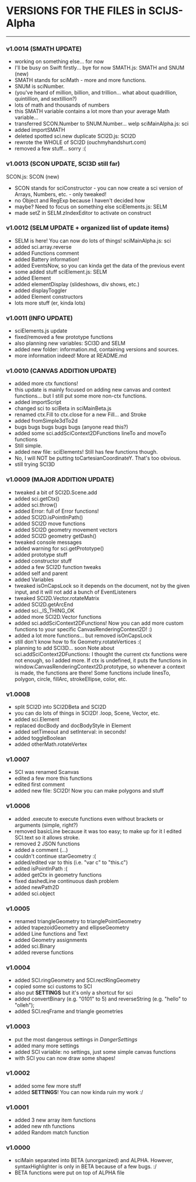 # VERSIONS FOR THE FILES in SCIJS-Alpha

---
### v1.0014 (SMATH UPDATE)
- working on something else... for now
- I'll be busy on Swift firstly... bye for now
SMATH.js: SMATH and SNUM (new)
- SMATH stands for sciMath - more and more functions.
- SNUM is sciNumber.
- (you've heard of million, billion, and trillion... what about quadrillion, quintillion, and sextillion?)
- lots of math and thousands of numbers
- this SMATH variable contains a lot more than your average Math variable...
- transferred SCON.Number to SNUM.Number... welp
sciMainAlpha.js: sci
- added importSMATH
- deleted spotted sci.new duplicate
SCI2D.js: SCI2D
- rewrote the WHOLE of SCI2D (ouchmyhandshurt.com)
- removed a few stuff... sorry :(

### v1.0013 (SCON UPDATE, SCI3D still far)
SCON.js: SCON (new)
- SCON stands for sciConstructor - you can now create a sci version of Arrays, Numbers, etc. - only tweaked!
- no Object and RegExp because I haven't decided how
- maybe? Need to focus on something else
sciElements.js: SELM
- made setZ in SELM.zIndexEditor to activate on construct

### v1.0012 (SELM UPDATE + organized list of update items)
- SELM is here! You can now do lots of things!
sciMainAlpha.js: sci
- added sci.array.reverse
- added Functions comment
- added Battery information!
- added EventsNow, so you can kinda get the data of the previous event
- some added stuff
sciElement.js: SELM
- added Element
- added elementDisplay (slideshows, div shows, etc.)
- added displayToggler
- added Element constructors
- lots more stuff (er, kinda lots)

### v1.0011 (INFO UPDATE)
- sciElements.js update
- fixed/removed a few prototype functions
- also planning new variables: SCI3D and SELM
- added new folder: information.md, containing versions and sources.
- more information indeed! More at README.md

### v1.0010 (CANVAS ADDITION UPDATE)
- added more ctx functions!
- this update is mainly focused on adding new canvas and context functions... but I still put some more non-ctx functions.
- added importScript
- changed sci to sciBeta in sciMainBeta.js
- renamed ctx.Fill to ctx.close for a new Fill... and Stroke
- added fromSimple3dTo2d
- bugs bugs bugs bugs bugs (anyone read this?)
- added some sci.addSciContext2DFunctions lineTo and moveTo functions
- Still simple.
- added new file: sciElements! Still has few functions though.
- No, I will NOT be putting toCartesianCoordinateY. That's too obvious.
- still trying SCI3D

### v1.0009 (MAJOR ADDITION UPDATE)
- tweaked a bit of SCI2D.Scene.add
- added sci.getCtx()
- added sci.throw()
- added Error: full of Error functions!
- added SCI2D.isPointInPath()
- added SCI2D move functions
- added SCI2D geometry movement vectors
- added SCI2D geometry getDash()
- tweaked console messages
- added warning for sci.getPrototype()
- added prototype stuff
- added constructor stuff
- added a few SCI2D function tweaks
- added self and parent
- added Variables
- tweaked isOnCapsLock so it depends on the document, not by the given input, and it will not add a bunch of EventListeners
- tweaked SCI2D.Vector.rotateMatrix
- added SCI2D.getArcEnd
- added sci._IS_THING_OK
- added more SCI2D.Vector functions
- added sci.addSciContext2DFunctions! Now you can add more custom functions to your specific CanvasRenderingContext2D! :)
- added a lot more functions... but removed isOnCapsLock
- still don't know how to fix Geometry.rotateVertices :(
- planning to add SCI3D... soon
Note about sci.addSciContext2DFunctions: I thought the current ctx functions were not enough, so I added more.
If ctx is undefined, it puts the functions in window.CanvasRenderingContext2D.prototype, so whenever a context is made, the functions are there!
Some functions include linesTo, polygon, circle, fillArc, strokeEllipse, color, etc.

### v1.0008
- split SCI2D into SCI2DBeta and SCI2D
- you can do lots of things in SCI2D! .loop, Scene, Vector, etc.
- added sci.Element
- replaced docBody and docBodyStyle in Element
- added setTimeout and setInterval: in seconds!
- added toggleBoolean
- added otherMath.rotateVertex

### v1.0007
- SCI was renamed Scanvas
- edited a few more this functions
- edited first comment
- added new file: SCI2D! Now you can make polygons and stuff

### v1.0006
- added .execute to execute functions even without brackets or arguments (simple, right?)
- removed basicLine because it was too easy; to make up for it I edited SCI.text so it allows stroke.
- removed 2 JSON functions
- added a comment (...)
- couldn't continue starGeometry :(
- added/edited var to this (i.e. "var c" to "this.c")
- edited isPointInPath :(
- added getCtx in geometry functions
- fixed dashedLine continuous dash problem
- added newPath2D
- added sci.object

### v1.0005
- renamed triangleGeometry to trianglePointGeometry
- added trapezoidGeometry and ellipseGeometry
- added Line functions and Text
- added Geometry assignments
- added sci.Binary
- added reverse functions

### v1.0004
- added SCI.ringGeometry and SCI.rectRingGeometry
- copied some sci customs to SCI
- also put __SETTINGS__ but it's only a shortcut for sci
- added convertBinary (e.g. "0101" to 5) and reverseString (e.g. "hello" to "olleh");
- added SCI.reqFrame and triangle geometries

### v1.0003
- put the most dangerous settings in _DangerSettings_
- added many more settings
- added SCI variable: no settings, just some simple canvas functions
- with SCI you can now draw some shapes!

### v1.0002
- added some few more stuff
- added __SETTINGS__! You can now kinda ruin my work :/

### v1.0001
- added 3 new array item functions
- added new nth functions
- added Random match function

### v1.0000
- sciMain separated into BETA (unorganized) and ALPHA. However, syntaxHighlighter is only in BETA because of a few bugs. :/
- BETA functions were put on top of ALPHA file
